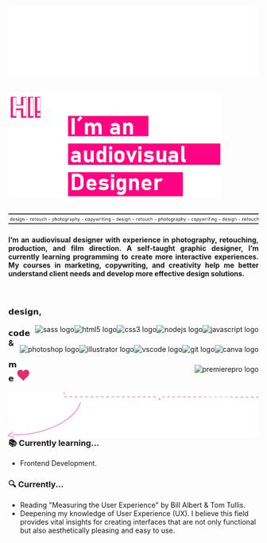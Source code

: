<div>
   <img src="https://github.com/marianelaalbrigi/recursos/blob/08ccfe855f0de8069b53de16a2e3cbd9d9b2b40d/tittle01.gif" alt="Header GIF" width="1100px"/> 
</div>

<br>

![Mi Gif](https://github.com/marianelaalbrigi/recursos/blob/20bab81d23d6071511f6dbd44de3c80b5cbd84b8/01.png)
<br>
<br>

<img src="https://github.com/marianelaalbrigi/recursos/blob/b813082741e6df63d8bf6b8c097aa34c8a8e504e/03.gif" alt=skills/>

<h4 align="justify"> I’m an audiovisual designer with experience in photography, retouching, production, and film direction. A self-taught graphic designer, I’m currently learning programming to create more interactive experiences. My courses in marketing, copywriting, and creativity help me better understand client needs and develop more effective design solutions.</h4>

<br>

<div align="left">

### 𝗱𝗲𝘀𝗶𝗴𝗻,

</div>

<div>
  <img src="https://cdn.jsdelivr.net/gh/devicons/devicon/icons/javascript/javascript-original.svg" height="40" alt="javascript logo" align="right"  />
  
  <img src="https://cdn.jsdelivr.net/gh/devicons/devicon/icons/nodejs/nodejs-original.svg" height="40" alt="nodejs logo" align="right" />
  
  <img src="https://cdn.jsdelivr.net/gh/devicons/devicon/icons/css3/css3-original.svg" height="40" alt="css3 logo" align="right" />

  <img src="https://cdn.jsdelivr.net/gh/devicons/devicon/icons/html5/html5-original.svg" height="40" alt="html5 logo" align="right" />
 
  <img src="https://cdn.jsdelivr.net/gh/devicons/devicon/icons/sass/sass-original.svg" height="40" alt="sass logo" align="right" />
 
  <img src="https://cdn.jsdelivr.net/gh/devicons/devicon/icons/canva/canva-original.svg" height="40" alt="canva logo" align="right" />

  <img src="https://cdn.jsdelivr.net/gh/devicons/devicon/icons/git/git-original.svg" height="40" alt="git logo" align="right" />

  <img src="https://cdn.jsdelivr.net/gh/devicons/devicon/icons/vscode/vscode-original.svg" height="40" alt="vscode logo" align="right" />
 
  <img src="https://cdn.jsdelivr.net/gh/devicons/devicon/icons/illustrator/illustrator-plain.svg" height="40" alt="illustrator logo" align="right" />
 
  <img src="https://cdn.jsdelivr.net/gh/devicons/devicon/icons/photoshop/photoshop-plain.svg" height="40" alt="photoshop logo" align="right" />
 
  <img src="https://cdn.jsdelivr.net/gh/devicons/devicon/icons/premierepro/premierepro-plain.svg" height="40" alt="premierepro logo" align="right" />
</div>

<div align="left">

### 𝗰𝗼𝗱𝗲 &
### 𝗺𝗲 <img src="https://github.com/marianelaalbrigi/recursos/blob/c582c8f7123a74abc57e2d844015107a6cfbb883/gif_rose.gif" alt="hearth" width="30px"/>
   
</div>

<img src="https://github.com/marianelaalbrigi/recursos/blob/1af5f41d39b47ee934434dcf731188842698133f/flecha02.png" alt="flecha" width="600px" align="right"/>
<br>
<br>

### 📚 Currently learning...
- Frontend Development.

### 🔍 Currently...
- Reading "Measuring the User Experience" by Bill Albert & Tom Tullis.
- Deepening my knowledge of User Experience (UX). I believe this field provides vital insights for creating interfaces that are not only functional but also aesthetically pleasing and easy to use.

